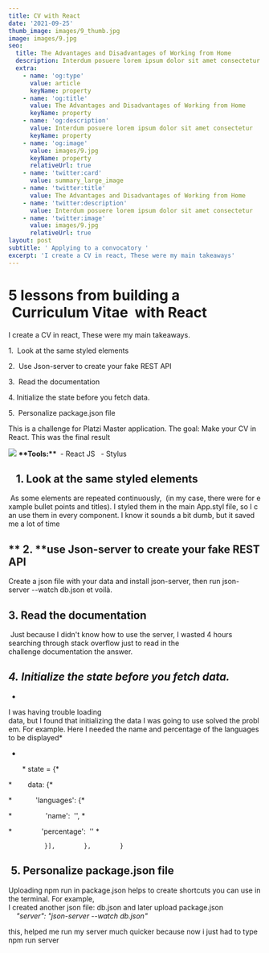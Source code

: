 ```yaml
---
title: CV with React
date: '2021-09-25'
thumb_image: images/9_thumb.jpg
image: images/9.jpg
seo:
  title: The Advantages and Disadvantages of Working from Home
  description: Interdum posuere lorem ipsum dolor sit amet consectetur
  extra:
    - name: 'og:type'
      value: article
      keyName: property
    - name: 'og:title'
      value: The Advantages and Disadvantages of Working from Home
      keyName: property
    - name: 'og:description'
      value: Interdum posuere lorem ipsum dolor sit amet consectetur
      keyName: property
    - name: 'og:image'
      value: images/9.jpg
      keyName: property
      relativeUrl: true
    - name: 'twitter:card'
      value: summary_large_image
    - name: 'twitter:title'
      value: The Advantages and Disadvantages of Working from Home
    - name: 'twitter:description'
      value: Interdum posuere lorem ipsum dolor sit amet consectetur
    - name: 'twitter:image'
      value: images/9.jpg
      relativeUrl: true
layout: post
subtitle: ' Applying to a convocatory '
excerpt: 'I create a CV in react, These were my main takeaways'
---
```

# **5 lessons from building a  Curriculum Vitae  with React**

I create a CV in react, These were my main takeaways.

1.  Look at the same styled elements

2.  Use Json-server to create your fake REST API

3.  Read the documentation

4. Initialize the state before you fetch data.

5.  Personalize package.json file

This is a challenge for Platzi Master application. The goal: Make your CV in React. This was the final result

![](/images/cv-react.png)
**\*\*Tools:\*\***  - React JS   - Stylus

##    1. Look at the same styled elements 

 As some elements are repeated continuously,  (in my case, there were for example bullet points and titles). I styled them in the main App.styl file, so I can use them in every component. I know it sounds a bit dumb, but it saved me a lot of time

## \*\*  **2.** \*\*use Json-server to create your fake REST API

Create a json file with your data and install json-server, then run json-server --watch db.json et voilà.

##

## 3. Read the documentation

 Just because I didn't know how to use the server, I wasted 4 hours searching through stack overflow just to read in the challenge documentation the answer.

## &#xA;*4. Initialize the state before you fetch data.*

*

I was having trouble loading data, but I found that initializing the data I was going to use solved the problem. For example. Here I needed the name and percentage of the languages to be displayed\*

*

       * state = {*

*        data: {*

*            'languages': {*

*                 'name':  '', *

*               'percentage':  '' *

              }],        },        }

##  5. Personalize package.json file

Uploading npm run in package.json helps to create shortcuts you can use in the terminal. For example, I created another json file: db.json and later upload package.json 
    *"server": "json-server --watch db.json"*

this, helped me run my server much quicker because now i just had to type npm run server
